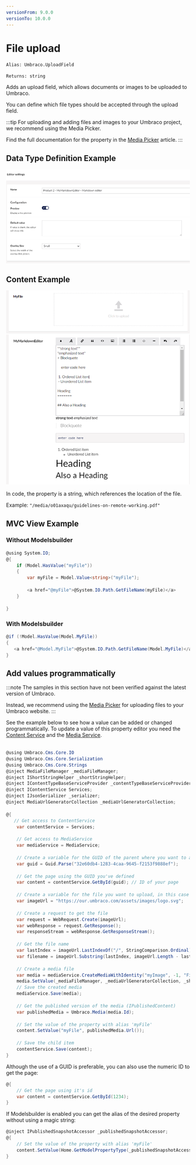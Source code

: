 ```yaml
---
versionFrom: 9.0.0
versionTo: 10.0.0
---
```


# File upload

`Alias: Umbraco.UploadField`

`Returns: string`

Adds an upload field, which allows documents or images to be uploaded to Umbraco.

You can define which file types should be accepted through the upload field.

:::tip
For uploading and adding files and images to your Umbraco project, we recommend using the Media Picker.

Find the full documentation for the property in the [Media Picker](media-picker-3.md) article.
:::

## Data Type Definition Example

![Data Type Definition Example](images/definition-example-v10.png)

## Content Example

![Content Example Empty](images/content-example-empty.png)
![Content Example](images/content-example.png)

In code, the property is a string, which references the location of the file.

Example: `"/media/o01axaqu/guidelines-on-remote-working.pdf"`

## MVC View Example

### Without Modelsbuilder

```csharp
@using System.IO;
@{
    if (Model.HasValue("myFile"))
    {
        var myFile = Model.Value<string>("myFile");

        <a href="@myFile">@System.IO.Path.GetFileName(myFile)</a>
    }

}
```

### With Modelsbuilder

```csharp
@if (!Model.HasValue(Model.MyFile))
{
   <a href="@Model.MyFile">@System.IO.Path.GetFileName(Model.MyFile)</a>
}
```

## Add values programmatically

:::note
The samples in this section have not been verified against the latest version of Umbraco.

Instead, we recommend using the [Media Picker](media-picker-3.md) for uploading files to your Umbraco website.
:::

See the example below to see how a value can be added or changed programmatically. To update a value of this property editor you need the [Content Service](../../../../../Reference/Management/Services/ContentService/index.md) and the [Media Service](../../../../../Reference/Management/Services/MediaService/index.md).

```csharp

@using Umbraco.Cms.Core.IO
@using Umbraco.Cms.Core.Serialization
@using Umbraco.Cms.Core.Strings
@inject MediaFileManager _mediaFileManager;
@inject IShortStringHelper _shortStringHelper;
@inject IContentTypeBaseServiceProvider _contentTypeBaseServiceProvider;
@inject IContentService Services;
@inject IJsonSerializer _serializer;
@inject MediaUrlGeneratorCollection _mediaUrlGeneratorCollection;

@{
   // Get access to ContentService
    var contentService = Services;

    // Get access to MediaService 
    var mediaService = MediaService;

    // Create a variable for the GUID of the parent where you want to add a child item
    var guid = Guid.Parse("32e60db4-1283-4caa-9645-f2153f9888ef");

    // Get the page using the GUID you've defined
    var content = contentService.GetById(guid); // ID of your page

    // Create a variable for the file you want to upload, in this case the Our Umbraco logo
    var imageUrl = "https://our.umbraco.com/assets/images/logo.svg";

    // Create a request to get the file
    var request = WebRequest.Create(imageUrl);
    var webResponse = request.GetResponse();
    var responseStream = webResponse.GetResponseStream();

    // Get the file name 
    var lastIndex = imageUrl.LastIndexOf("/", StringComparison.Ordinal) + 1;
    var filename = imageUrl.Substring(lastIndex, imageUrl.Length - lastIndex);

    // Create a media file
    var media = mediaService.CreateMediaWithIdentity("myImage", -1, "File");
    media.SetValue(_mediaFileManager, _mediaUrlGeneratorCollection, _shortStringHelper, _contentTypeBaseServiceProvider, Constants.Conventions.Media.File, filename, responseStream);
    // Save the created media 
    mediaService.Save(media);

    // Get the published version of the media (IPublishedContent)
    var publishedMedia = Umbraco.Media(media.Id);

    // Set the value of the property with alias 'myFile' 
    content.SetValue("myFile", publishedMedia.Url());

    // Save the child item
    contentService.Save(content);
}
```

Although the use of a GUID is preferable, you can also use the numeric ID to get the page:

```csharp
@{
    // Get the page using it's id
    var content = contentService.GetById(1234); 
}
```

If Modelsbuilder is enabled you can get the alias of the desired property without using a magic string:

```csharp
@inject IPublishedSnapshotAccessor _publishedSnapshotAccessor;
@{
    // Set the value of the property with alias 'myFile'
    content.SetValue(Home.GetModelPropertyType(_publishedSnapshotAccessor, x => x.MyFile).Alias, publishedMedia.Url();
}
```
